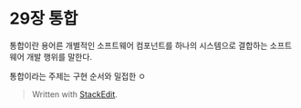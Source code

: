 # 29장 통합

통합이란 용어른 개별적인 소프트웨어 컴포넌트를 하나의 시스템으로 결합하는 소프트웨어 개발 행위를 말한다. 

통합이라는 주제는 구현 순서와 밀접한 ㅇ


> Written with [StackEdit](https://stackedit.io/).
<!--stackedit_data:
eyJoaXN0b3J5IjpbLTU0NzUyNTE0M119
-->